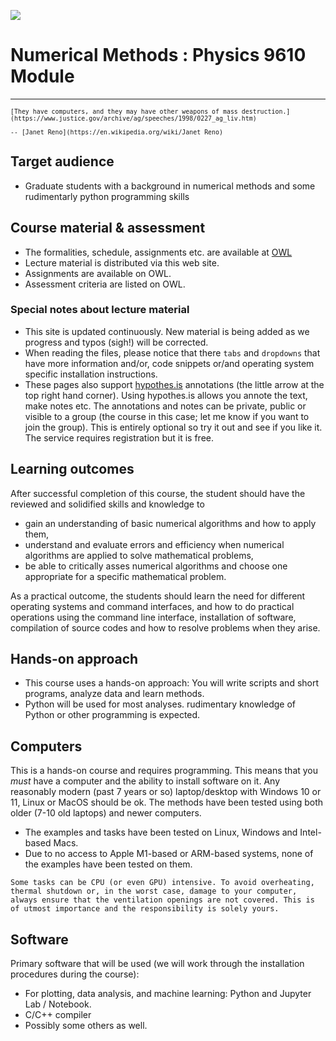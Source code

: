 ![](../images/header.svg)

# Numerical Methods : Physics 9610 Module


<hr>


<small>

```{epigraph}
[They have computers, and they may have other weapons of mass destruction.](https://www.justice.gov/archive/ag/speeches/1998/0227_ag_liv.htm)

-- [Janet Reno](https://en.wikipedia.org/wiki/Janet_Reno) 
```

</small>



## Target audience

- Graduate students with a background in numerical methods and some rudimentarly python programming skills 

## Course material & assessment

- The formalities, schedule, assignments etc. are available at [OWL](https://owl.uwo.ca)
- Lecture material is distributed via this web site.
- Assignments are available on OWL.
- Assessment criteria are listed on OWL.

### Special notes about lecture material

- This site is updated continuously. New material is being added as we progress and typos (sigh!) will be corrected.
- When reading the files, please notice that there `tabs` and `dropdowns` that have more information and/or, code snippets or/and operating system specific installation instructions.
- These pages also support [hypothes.is](https://hypothes.is/) annotations (the little arrow at the top right hand corner). Using hypothes.is allows you annote the text, make notes etc. The annotations and notes can be private, public or visible to a group (the course in this case; let me know if you want to join the group). This is entirely optional so try it out and see if you like it. The service requires registration but it is free.

## Learning outcomes

After successful completion of this course, the student should have the reviewed and solidified skills and knowledge to

- gain an understanding of basic numerical algorithms and how to apply them,
- understand and evaluate errors and efficiency when numerical algorithms are applied to solve mathematical problems,
- be able to critically asses numerical algorithms and choose one appropriate for a specific mathematical problem.

As a practical outcome, the students should learn the need for different operating systems and command interfaces, and how to do practical operations using the command line interface, installation of software, compilation of source codes and how to resolve problems when they arise.


## Hands-on approach

- This course uses a hands-on approach: You will write scripts and short programs, analyze data and learn methods. 
- Python will be used for most analyses. rudimentary knowledge of Python or other programming is expected. 


## Computers

This is a hands-on course and requires programming. This means that you *must* have a computer and the ability to install software on it. Any reasonably modern (past 7 years or so) laptop/desktop with Windows 10 or 11, Linux or MacOS should be ok. The methods have been tested using both older (7-10 old laptops) and newer computers.

- The examples and tasks have been tested on Linux, Windows and Intel-based Macs. 
- Due to no access to Apple M1-based or ARM-based systems, none of the examples have been tested on them.

```{important}
Some tasks can be CPU (or even GPU) intensive. To avoid overheating, thermal shutdown or, in the worst case, damage to your computer, always ensure that the ventilation openings are not covered. This is of utmost importance and the responsibility is solely yours.

```


## Software

Primary software that will be used (we will work through the installation procedures during the course):

- For plotting, data analysis, and machine learning: Python and Jupyter Lab / Notebook.
- C/C++ compiler
- Possibly some others as well.


